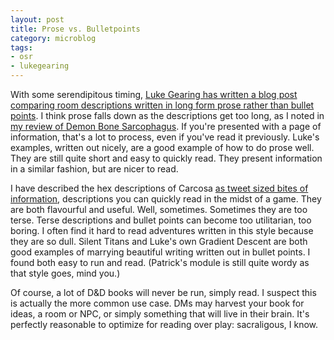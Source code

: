 ```yaml
---
layout: post
title: Prose vs. Bulletpoints
category: microblog
tags:
- osr
- lukegearing
---
```


With some serendipitous timing, [Luke Gearing has written a blog post comparing room descriptions written in long form prose rather than bullet points][1]. I think prose falls down as the descriptions get too long, as I noted in [my review of Demon Bone Sarcophagus][dbs]. If you're presented with a page of information, that's a lot to process, even if you've read it previously. Luke's examples, written out nicely, are a good example of how to do prose well. They are still quite short and easy to quickly read. They present information in a similar fashion, but are nicer to read. 

I have described the hex descriptions of Carcosa [as tweet sized bites of information][2], descriptions you can quickly read in the midst of a game. They are both flavourful and useful. Well, sometimes. Sometimes they are too terse. Terse descriptions and bullet points can become too utilitarian, too boring. I often find it hard to read adventures written in this style because they are so dull. Silent Titans and Luke's own Gradient Descent are both good examples of marrying beautiful writing written out in bullet points. I found both easy to run and read. (Patrick's module is still quite wordy as that style goes, mind you.)

Of course, a lot of D&D books will never be run, simply read. I suspect this is actually the more common use case. DMs may harvest your book for ideas, a room or NPC, or simply something that will live in their brain. It's perfectly reasonable to optimize for reading over play: sacraligous, I know.


[1]: https://lukegearing.blot.im/bullet-points-vs-prose
[2]: /blog/four-letter-word/
[dbs]: /review/demon-bone-sarcophagus-more-quick-thoughts/